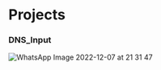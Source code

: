 
# Projects

### DNS_Input
  ![WhatsApp Image 2022-12-07 at 21 31 47](https://user-images.githubusercontent.com/74252371/206327705-8eb6b671-167d-4814-9153-23e6e093ea1b.jpeg)
